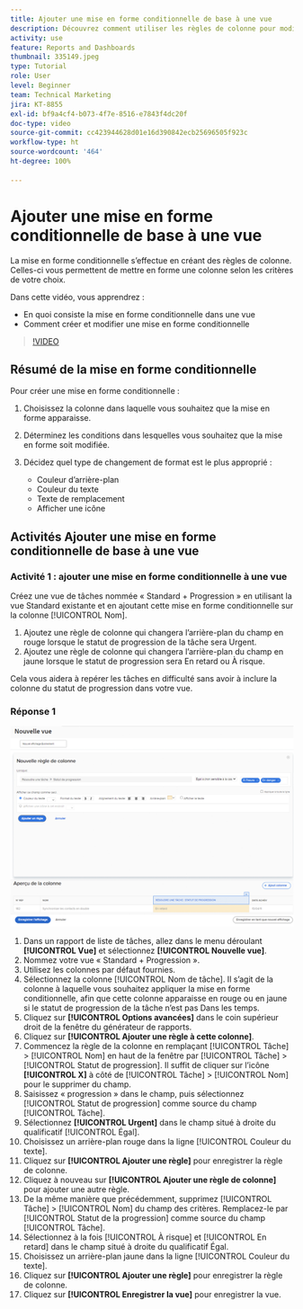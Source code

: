 ```yaml
---
title: Ajouter une mise en forme conditionnelle de base à une vue
description: Découvrez comment utiliser les règles de colonne pour modifier la couleur du texte, la mise en forme et les couleurs d’arrière-plan dans un rapport ou une vue, en fonction des critères que vous avez définis.
activity: use
feature: Reports and Dashboards
thumbnail: 335149.jpeg
type: Tutorial
role: User
level: Beginner
team: Technical Marketing
jira: KT-8855
exl-id: bf9a4cf4-b073-4f7e-8516-e7843f4dc20f
doc-type: video
source-git-commit: cc423944628d01e16d390842ecb25696505f923c
workflow-type: ht
source-wordcount: '464'
ht-degree: 100%

---
```


# Ajouter une mise en forme conditionnelle de base à une vue

La mise en forme conditionnelle s’effectue en créant des règles de colonne. Celles-ci vous permettent de mettre en forme une colonne selon les critères de votre choix.

Dans cette vidéo, vous apprendrez :

* En quoi consiste la mise en forme conditionnelle dans une vue
* Comment créer et modifier une mise en forme conditionnelle

>[!VIDEO](https://video.tv.adobe.com/v/335149/?quality=12&learn=on&enablevpops=0)


## Résumé de la mise en forme conditionnelle

Pour créer une mise en forme conditionnelle :

1. Choisissez la colonne dans laquelle vous souhaitez que la mise en forme apparaisse.
1. Déterminez les conditions dans lesquelles vous souhaitez que la mise en forme soit modifiée.
1. Décidez quel type de changement de format est le plus approprié :

   * Couleur d’arrière-plan
   * Couleur du texte
   * Texte de remplacement
   * Afficher une icône

## Activités Ajouter une mise en forme conditionnelle de base à une vue

### Activité 1 : ajouter une mise en forme conditionnelle à une vue

Créez une vue de tâches nommée « Standard + Progression » en utilisant la vue Standard existante et en ajoutant cette mise en forme conditionnelle sur la colonne [!UICONTROL Nom].

1. Ajoutez une règle de colonne qui changera l’arrière-plan du champ en rouge lorsque le statut de progression de la tâche sera Urgent.
1. Ajoutez une règle de colonne qui changera l’arrière-plan du champ en jaune lorsque le statut de progression sera En retard ou À risque.

Cela vous aidera à repérer les tâches en difficulté sans avoir à inclure la colonne du statut de progression dans votre vue.

### Réponse 1

![Image de l’écran de création d’une nouvelle règle de colonne](assets/conditional-formatting-exercise.png)

1. Dans un rapport de liste de tâches, allez dans le menu déroulant **[!UICONTROL Vue]** et sélectionnez **[!UICONTROL Nouvelle vue]**.
1. Nommez votre vue « Standard + Progression ».
1. Utilisez les colonnes par défaut fournies.
1. Sélectionnez la colonne [!UICONTROL Nom de tâche]. Il s’agit de la colonne à laquelle vous souhaitez appliquer la mise en forme conditionnelle, afin que cette colonne apparaisse en rouge ou en jaune si le statut de progression de la tâche n’est pas Dans les temps.
1. Cliquez sur **[!UICONTROL Options avancées]** dans le coin supérieur droit de la fenêtre du générateur de rapports.
1. Cliquez sur **[!UICONTROL Ajouter une règle à cette colonne]**.
1. Commencez la règle de la colonne en remplaçant [!UICONTROL Tâche] > [!UICONTROL Nom] en haut de la fenêtre par [!UICONTROL Tâche] > [!UICONTROL Statut de progression]. Il suffit de cliquer sur l’icône **[!UICONTROL X]** à côté de [!UICONTROL Tâche] > [!UICONTROL Nom] pour le supprimer du champ.
1. Saisissez « progression » dans le champ, puis sélectionnez [!UICONTROL Statut de progression] comme source du champ [!UICONTROL Tâche].
1. Sélectionnez **[!UICONTROL Urgent]** dans le champ situé à droite du qualificatif [!UICONTROL Égal].
1. Choisissez un arrière-plan rouge dans la ligne [!UICONTROL Couleur du texte].
1. Cliquez sur **[!UICONTROL Ajouter une règle]** pour enregistrer la règle de colonne.
1. Cliquez à nouveau sur **[!UICONTROL Ajouter une règle de colonne]** pour ajouter une autre règle.
1. De la même manière que précédemment, supprimez [!UICONTROL Tâche] > [!UICONTROL Nom] du champ des critères. Remplacez-le par [!UICONTROL Statut de la progression] comme source du champ [!UICONTROL Tâche].
1. Sélectionnez à la fois [!UICONTROL À risque] et [!UICONTROL En retard] dans le champ situé à droite du qualificatif Égal.
1. Choisissez un arrière-plan jaune dans la ligne [!UICONTROL Couleur du texte].
1. Cliquez sur **[!UICONTROL Ajouter une règle]** pour enregistrer la règle de colonne.
1. Cliquez sur **[!UICONTROL Enregistrer la vue]** pour enregistrer la vue.
